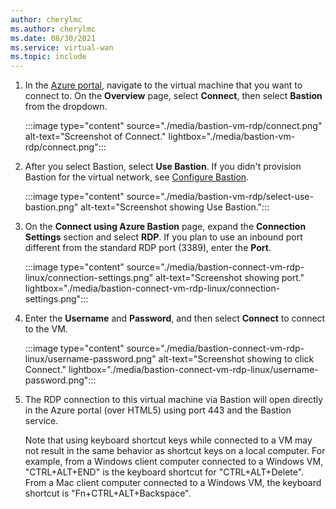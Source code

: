 ```yaml
---
author: cherylmc
ms.author: cherylmc
ms.date: 08/30/2021
ms.service: virtual-wan
ms.topic: include
---
```


1. In the [Azure portal](https://portal.azure.com), navigate to the virtual machine that you want to connect to. On the **Overview** page, select **Connect**, then select **Bastion** from the dropdown.

   :::image type="content" source="./media/bastion-vm-rdp/connect.png" alt-text="Screenshot of Connect." lightbox="./media/bastion-vm-rdp/connect.png":::

1. After you select Bastion, select **Use Bastion**. If you didn't provision Bastion for the virtual network, see [Configure Bastion](../articles/bastion/quickstart-host-portal.md).

   :::image type="content" source="./media/bastion-vm-rdp/select-use-bastion.png" alt-text="Screenshot showing Use Bastion.":::

1. On the **Connect using Azure Bastion** page, expand the **Connection Settings** section and select **RDP**. If you plan to use an inbound port different from the standard RDP port (3389), enter the **Port**.

   :::image type="content" source="./media/bastion-connect-vm-rdp-linux/connection-settings.png" alt-text="Screenshot showing port." lightbox="./media/bastion-connect-vm-rdp-linux/connection-settings.png":::

1. Enter the **Username** and **Password**, and then select **Connect** to connect to the VM.

   :::image type="content" source="./media/bastion-connect-vm-rdp-linux/username-password.png" alt-text="Screenshot showing to click Connect." lightbox="./media/bastion-connect-vm-rdp-linux/username-password.png":::

1. The RDP connection to this virtual machine via Bastion will open directly in the Azure portal (over HTML5) using port 443 and the Bastion service. 

   Note that using keyboard shortcut keys while connected to a VM may not result in the same behavior as shortcut keys on a local computer. For example, from a Windows client computer connected to a Windows VM, "CTRL+ALT+END" is the keyboard shortcut for "CTRL+ALT+Delete". From a Mac client computer connected to a Windows VM, the keyboard shortcut is "Fn+CTRL+ALT+Backspace".
